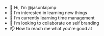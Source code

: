 - 👋 Hi, I’m @jasonlaipmp
- 👀 I’m interested in learning new things
- 🌱 I’m currently learning time management
- 💞️ I’m looking to collaborate on self branding
- 📫 How to reach me what you're good at

<!---
jasonlaipmp/jasonlaipmp is a ✨ special ✨ repository because its `README.md` (this file) appears on your GitHub profile.
You can click the Preview link to take a look at your changes.
--->
